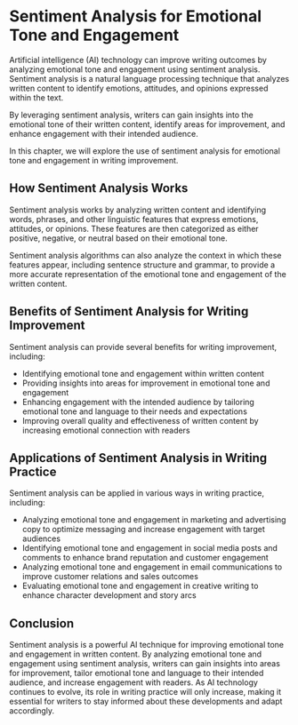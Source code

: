 Sentiment Analysis for Emotional Tone and Engagement
====================================================================================================================

Artificial intelligence (AI) technology can improve writing outcomes by analyzing emotional tone and engagement using sentiment analysis. Sentiment analysis is a natural language processing technique that analyzes written content to identify emotions, attitudes, and opinions expressed within the text.

By leveraging sentiment analysis, writers can gain insights into the emotional tone of their written content, identify areas for improvement, and enhance engagement with their intended audience.

In this chapter, we will explore the use of sentiment analysis for emotional tone and engagement in writing improvement.

How Sentiment Analysis Works
----------------------------

Sentiment analysis works by analyzing written content and identifying words, phrases, and other linguistic features that express emotions, attitudes, or opinions. These features are then categorized as either positive, negative, or neutral based on their emotional tone.

Sentiment analysis algorithms can also analyze the context in which these features appear, including sentence structure and grammar, to provide a more accurate representation of the emotional tone and engagement of the written content.

Benefits of Sentiment Analysis for Writing Improvement
------------------------------------------------------

Sentiment analysis can provide several benefits for writing improvement, including:

* Identifying emotional tone and engagement within written content
* Providing insights into areas for improvement in emotional tone and engagement
* Enhancing engagement with the intended audience by tailoring emotional tone and language to their needs and expectations
* Improving overall quality and effectiveness of written content by increasing emotional connection with readers

Applications of Sentiment Analysis in Writing Practice
------------------------------------------------------

Sentiment analysis can be applied in various ways in writing practice, including:

* Analyzing emotional tone and engagement in marketing and advertising copy to optimize messaging and increase engagement with target audiences
* Identifying emotional tone and engagement in social media posts and comments to enhance brand reputation and customer engagement
* Analyzing emotional tone and engagement in email communications to improve customer relations and sales outcomes
* Evaluating emotional tone and engagement in creative writing to enhance character development and story arcs

Conclusion
----------

Sentiment analysis is a powerful AI technique for improving emotional tone and engagement in written content. By analyzing emotional tone and engagement using sentiment analysis, writers can gain insights into areas for improvement, tailor emotional tone and language to their intended audience, and increase engagement with readers. As AI technology continues to evolve, its role in writing practice will only increase, making it essential for writers to stay informed about these developments and adapt accordingly.
